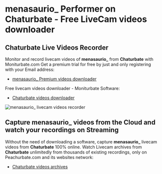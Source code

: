 # menasaurio_ Performer on Chaturbate - Free LiveCam videos downloader

## Chaturbate Live Videos Recorder

Monitor and record livecam videos of **menasaurio_** from **Chaturbate** with Moniturbate.com
Get a premium trial for free by just and only registering with your Email address:
* [menasaurio_ Premium videos downloader](https://moniturbate.com/request-demo-licence-key.html)

Free livecam videos downloader - Moniturbate Software:
* [Chaturbate videos downloader](https://moniturbate.com/moniturbate-download-software.html)

![menasaurio_ livecam videos recorder](https://peachurnet.com/templates/moniturbate-software.png)


## Capture menasaurio_ videos from the Cloud and watch your recordings on Streaming

Without the need of downloading a software, capture **menasaurio_** livecam videos from **Chaturbate** 100% online.
Watch Livecam archives from **Chaturbate** unlimitedly from thousands of existing recordings, only on Peachurbate.com and its websites network:
* [Chaturbate videos archives](https://peachurnet.com/)